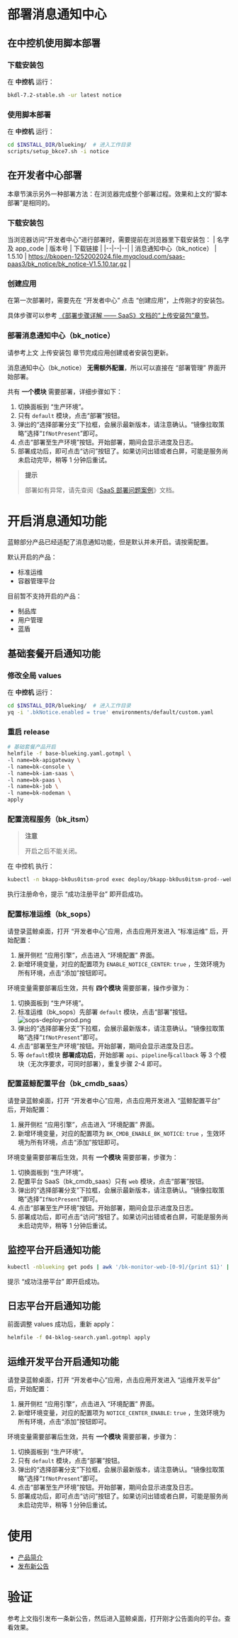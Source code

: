 # 部署消息通知中心

## 在中控机使用脚本部署
### 下载安装包
在 **中控机** 运行：
``` bash
bkdl-7.2-stable.sh -ur latest notice
```

### 使用脚本部署
在 **中控机** 运行：
``` bash
cd $INSTALL_DIR/blueking/  # 进入工作目录
scripts/setup_bkce7.sh -i notice
```


## 在开发者中心部署
本章节演示另外一种部署方法：在浏览器完成整个部署过程。效果和上文的“脚本部署”是相同的。

### 下载安装包
当浏览器访问“开发者中心”进行部署时，需要提前在浏览器里下载安装包：
| 名字及 app_code | 版本号 | 下载链接 |
|--|--|--|
| 消息通知中心（bk_notice） | 1.5.10 | https://bkopen-1252002024.file.myqcloud.com/saas-paas3/bk_notice/bk_notice-V1.5.10.tar.gz |


### 创建应用
在第一次部署时，需要先在 “开发者中心” 点击 “创建应用”，上传刚才的安装包。

具体步骤可以参考 [《部署步骤详解 —— SaaS》文档的“上传安装包”章节](manual-install-saas.md#upload-bkce-saas)。


<a id="deploy-bkce-saas-notice" name="deploy-bkce-saas-notice"></a>

### 部署消息通知中心（bk_notice）
请参考上文 上传安装包 章节完成应用创建或者安装包更新。

消息通知中心（bk_notice） **无需额外配置**，所以可以直接在 “部署管理” 界面开始部署。

共有 **一个模块** 需要部署，详细步骤如下：
1. 切换面板到 “生产环境”。
2. 只有 `default` 模块，点击“部署”按钮。
3. 弹出的“选择部署分支”下拉框，会展示最新版本，请注意确认。“镜像拉取策略”选择“`IfNotPresent`”即可。
4. 点击“部署至生产环境”按钮。开始部署，期间会显示进度及日志。
5. 部署成功后，即可点击“访问”按钮了。如果访问出错或者白屏，可能是服务尚未启动完毕，稍等 1 分钟后重试。

>**提示**
>
>部署如有异常，请先查阅《[SaaS 部署问题案例](troubles/deploy-saas.md)》文档。


# 开启消息通知功能
蓝鲸部分产品已经适配了消息通知功能，但是默认并未开启。请按需配置。

默认开启的产品：
* 标准运维
* 容器管理平台
<!--
* 蓝鲸流程引擎服务
-->

目前暂不支持开启的产品：
* 制品库
* 用户管理
* 蓝盾

<!--
* gsekit
* DBM
* BKBase
* 图表平台
* 审计中心
-->

## 基础套餐开启通知功能

### 修改全局 values

在 **中控机** 运行：
``` bash
cd $INSTALL_DIR/blueking/  # 进入工作目录
yq -i '.bkNotice.enabled = true' environments/default/custom.yaml
```

### 重启 release
``` bash
# 基础套餐产品开启
helmfile -f base-blueking.yaml.gotmpl \
-l name=bk-apigateway \
-l name=bk-console \
-l name=bk-iam-saas \
-l name=bk-paas \
-l name=bk-job \
-l name=bk-nodeman \
apply
```

### 配置流程服务（bk_itsm）

>**注意**
>
>开启之后不能关闭。

在 中控机 执行：
``` bash
kubectl -n bkapp-bk0us0itsm-prod exec deploy/bkapp-bk0us0itsm-prod--web -- /app/.heroku/python/bin/python manage.py register_notice
```

执行注册命令，提示 “成功注册平台” 即开启成功。


### 配置标准运维（bk_sops）

请登录蓝鲸桌面，打开 “开发者中心”应用，点击应用开发进入 “标准运维” 后，开始配置：
1. 展开侧栏 “应用引擎”，点击进入 “环境配置” 界面。
2. 新增环境变量，对应的配置项为 `ENABLE_NOTICE_CENTER`: `true` ，生效环境为所有环境，点击“添加”按钮即可。

环境变量需要部署后生效，共有 **四个模块** 需要部署，操作步骤为：
1. 切换面板到 “生产环境”。
2. 标准运维（bk_sops）先部署 `default` 模块，点击“部署”按钮。
   ![sops-deploy-prod.png](assets/sops-deploy-prod.png)
3. 弹出的“选择部署分支”下拉框，会展示最新版本，请注意确认。“镜像拉取策略”选择“`IfNotPresent`”即可。
4. 点击“部署至生产环境”按钮。开始部署，期间会显示进度及日志。
5. 等 `default`模块 **部署成功后**，开始部署 `api`、`pipeline`与`callback` 等 3 个模块（无次序要求，可同时部署），重复步骤 2-4 即可。


### 配置蓝鲸配置平台（bk_cmdb_saas）

请登录蓝鲸桌面，打开 “开发者中心”应用，点击应用开发进入 “蓝鲸配置平台” 后，开始配置：

1. 展开侧栏 “应用引擎”，点击进入 “环境配置” 界面。
2. 新增环境变量，对应的配置项为 `BK_CMDB_ENABLE_BK_NOTICE`: `true` ，生效环境为所有环境，点击“添加”按钮即可。

环境变量需要部署后生效，共有 **一个模块** 需要部署，步骤为：
1. 切换面板到 “生产环境”。
2. 配置平台 SaaS（bk_cmdb_saas）只有 `web` 模块，点击“部署”按钮。
3. 弹出的“选择部署分支”下拉框，会展示最新版本，请注意确认。“镜像拉取策略”选择“`IfNotPresent`”即可。
4. 点击“部署至生产环境”按钮。开始部署，期间会显示进度及日志。
5. 部署成功后，即可点击“访问”按钮了。如果访问出错或者白屏，可能是服务尚未启动完毕，稍等 1 分钟后重试。


## 监控平台开启通知功能

``` bash
kubectl -nblueking get pods | awk '/bk-monitor-web-[0-9]/{print $1}' | xargs -i kubectl exec {} -- bash -c 'python manage.py register_application'
```
提示 “成功注册平台” 即开启成功。

## 日志平台开启通知功能

前面调整 values 成功后，重新 apply：
``` bash
helmfile -f 04-bklog-search.yaml.gotmpl apply
```

## 运维开发平台开启通知功能

请登录蓝鲸桌面，打开 “开发者中心”应用，点击应用开发进入 “运维开发平台” 后，开始配置：

1. 展开侧栏 “应用引擎”，点击进入 “环境配置” 界面。
2. 新增环境变量，对应的配置项为 `NOTICE_CENTER_ENABLE`: `true` ，生效环境为所有环境，点击“添加”按钮即可。

环境变量需要部署后生效，共有 **一个模块** 需要部署，步骤为：
1. 切换面板到 “生产环境”。
2. 只有 `default` 模块，点击“部署”按钮。
3. 弹出的“选择部署分支”下拉框，会展示最新版本，请注意确认。“镜像拉取策略”选择“`IfNotPresent`”即可。
4. 点击“部署至生产环境”按钮。开始部署，期间会显示进度及日志。
5. 部署成功后，即可点击“访问”按钮了。如果访问出错或者白屏，可能是服务尚未启动完毕，稍等 1 分钟后重试。


# 使用
* [产品简介](../../BKNotice/1.5/UserGuide/Introduction/What-is-BKNotice.md)
* [发布新公告](../../BKNotice/1.5/UserGuide/Features/new-announcement.md)

# 验证
参考上文指引发布一条新公告，然后进入蓝鲸桌面，打开刚才公告面向的平台。查看效果。

